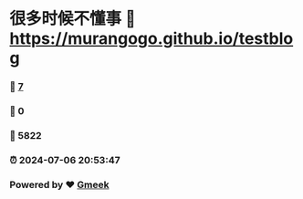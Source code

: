 # 很多时候不懂事 :link: https://murangogo.github.io/testblog 
### :page_facing_up: [7](https://murangogo.github.io/testblog/tag.html) 
### :speech_balloon: 0 
### :hibiscus: 5822 
### :alarm_clock: 2024-07-06 20:53:47 
### Powered by :heart: [Gmeek](https://github.com/Meekdai/Gmeek)
